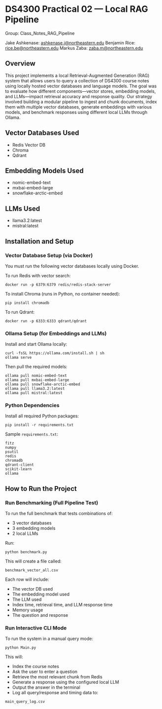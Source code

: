 # DS4300 Practical 02 — Local RAG Pipeline

Group: Class_Notes_RAG_Pipeline

Jake Ashkenase: ashkenase.j@northeastern.edu
Benjamin Rice: rice.be@northeastern.edu
Markus Zaba: zaba.m@northeastern.edu

## Overview

This project implements a local Retrieval-Augmented Generation (RAG) system that allows users to query a collection of DS4300 course notes using locally hosted vector databases and language models. The goal was to evaluate how different components—vector stores, embedding models, and LLMs—impact retrieval accuracy and response quality. Our strategy involved building a modular pipeline to ingest and chunk documents, index them with multiple vector databases, generate embeddings with various models, and benchmark responses using different local LLMs through Ollama.


## Vector Databases Used

- Redis Vector DB
- Chroma
- Qdrant

## Embedding Models Used

- nomic-embed-text
- mxbai-embed-large
- snowflake-arctic-embed

## LLMs Used

- llama3.2:latest
- mistral:latest

## Installation and Setup

### Vector Database Setup (via Docker)

You must run the following vector databases locally using Docker.

To run Redis with vector search:

```
docker run -p 6379:6379 redis/redis-stack-server
```

To install Chroma (runs in Python, no container needed):

```
pip install chromadb
```

To run Qdrant:

```
docker run -p 6333:6333 qdrant/qdrant
```

### Ollama Setup (for Embeddings and LLMs)

Install and start Ollama locally:

```
curl -fsSL https://ollama.com/install.sh | sh
ollama serve
```

Then pull the required models:

```
ollama pull nomic-embed-text
ollama pull mxbai-embed-large
ollama pull snowflake-arctic-embed
ollama pull llama3.2:latest
ollama pull mistral:latest
```

### Python Dependencies

Install all required Python packages:

```
pip install -r requirements.txt
```

Sample `requirements.txt`:

```
fitz
numpy
psutil
redis
chromadb
qdrant-client
scikit-learn
ollama
```

## How to Run the Project

### Run Benchmarking (Full Pipeline Test)

To run the full benchmark that tests combinations of:
- 3 vector databases
- 3 embedding models
- 2 local LLMs

Run:

```
python benchmark.py
```

This will create a file called:

```
benchmark_vector_all.csv
```

Each row will include:
- The vector DB used
- The embedding model used
- The LLM used
- Index time, retrieval time, and LLM response time
- Memory usage
- The question and response

### Run Interactive CLI Mode

To run the system in a manual query mode:

```
python Main.py
```

This will:
- Index the course notes
- Ask the user to enter a question
- Retrieve the most relevant chunk from Redis
- Generate a response using the configured local LLM
- Output the answer in the terminal
- Log all query/response and timing data to:

```
main_query_log.csv
```



